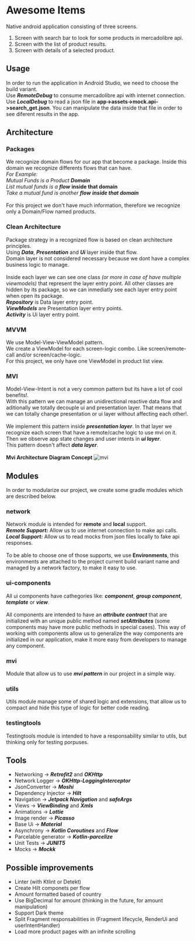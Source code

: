# Awesome Items
Native android application consisting of three screens.
1. Screen with search bar to look for some products in mercadolibre api.
2. Screen with the list of product results.
3. Screen with details of a selected product.

## Usage
In order to run the application in Android Studio, we need to choose the build variant.\
Use ***RemoteDebug*** to consume mercadolibre api with internet connection.\
Use ***LocalDebug*** to read a json file in **app->assets->mock.api->search_get.json**. You can manipulate the data inside that file in order to see diferent results in the app.

## Architecture
### Packages
We recognize domain flows for our app that become a package. Inside this domain we recognize differents flows that can have.\
*For Example:* \
*Mutual Funds is a Product ***Domain****\
*List mutual funds is a* ***flow*** **inside that domain**\
*Take a mutual fund is another ***flow*** **inside that domain***\
\
For this project we don't have much information, therefore we recognize only a Domain/Flow named products.

### Clean Architecture
Package strategy in a recognized flow is based on clean architecture principles.\
Using ***Data***, ***Presentation*** and ***Ui*** layer inside that flow.\
Domain layer is not considered necessary because we dont have a complex business logic to manage.\
\
Inside each layer we can see one class *(or more in case of have multiple viewmodels)* that represent the layer entry point. All other classes are hidden by its package, so we can inmediatly see each layer entry point when open its package.\
***Repository*** is Data layer entry point.\
***ViewModels*** are Presentation layer entry points.\
***Activity*** is Ui layer entry point.

### MVVM
We use Model-View-ViewModel pattern.\
We create a ViewModel for each screen-logic combo. Like screen/remote-call and/or screen/cache-logic.\
For this project, we only have one ViewModel in product list view.

### MVI
Model-View-Intent is not a very common pattern but its have a lot of cool benefits!.\
With this pattern we can manage an unidirectional reactive data flow and aditionally we totally decouple ui and presentation layer. That means that we can totally change presentation or ui layer without affecting each other!.\
\
We implement this pattern inside ***presentation layer***. In that layer we recognize each screen that have a remote/cache logic to use mvi on it.\
Then we observe app state changes and user intents in ***ui layer***.\
This pattern doesn't affect ***data layer***.\
\
**Mvi Architecture Diagram Concept**
![mvi](https://user-images.githubusercontent.com/35037350/170899300-898e278d-4aca-470f-a7ec-22f01fc533ab.png)

## Modules
In order to modularize our project, we create some gradle modules which are described below.

### network
Network module is intended for **remote** and **local** support.\
***Remote Support:*** Allow us to use internet connection to make api calls.\
***Local Support:*** Allow us to read mocks from json files locally to fake api responses.\
\
To be able to choose one of those supports, we use **Environments**, this environments are attached to the project current build variant name and managed by a network factory, to make it easy to use.

### ui-components
All ui components have cathegories like: ***component***, ***group component***, ***template*** or ***view***.\
\
All components are intended to have an ***attribute contract*** that are initialized with an unique public method named ***setAttributes*** (some components may have more public methods in special cases). This way of working with components allow us to generalize the way components are initialized in our application, make it more easy from developers to manage any component.


### mvi
Module that allow us to use ***mvi pattern*** in our project in a simple way.

### utils
Utils module manage some of shared logic and extensions, that allow us to compact and hide this type of logic for better code reading.

### testingtools
Testingtools module is intended to have a responsability similar to utils, but thinking only for testing porpuses.

## Tools
- Networking -> ***Retrofit2*** and ***OKHttp***
- Network Logger -> ***OKHttp-LoggingInterceptor***
- JsonConverter -> ***Moshi***
- Dependency Injector -> ***Hilt***
- Navigation -> ***Jetpack Navigation*** and ***safeArgs***
- Views -> ***ViewBinding*** and ***Xmls***
- Animations -> ***Lottie***
- Image render -> ***Picasso***
- Base Ui -> ***Material***
- Asynchrony -> ***Kotlin Coroutines*** and ***Flow***
- Parcelable generator -> ***Kotlin-parcelize***
- Unit Tests -> ***JUNIT5***
- Mocks -> ***Mockk***

## Possible improvements
- Linter (with Ktlint or Detekt)
- Create Hilt componets per flow
- Amount formatted based of country
- Use BigDecimal for amount (thinking in the future, for amount manipulation)
- Support Dark theme
- Split Fragment responsabilities in (Fragment lifecycle, RenderUi and userIntentHandler)
- Load more product pages with an infinite scrolling
